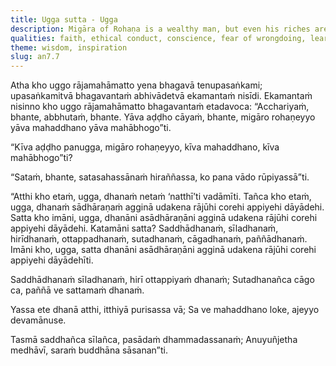 ```yaml
---
title: Ugga sutta - Ugga
description: Migāra of Rohaṇa is a wealthy man, but even his riches are vulnerable to the vicissitudes of life, unlike the seven kinds of wealth the Buddha describes which cannot be taken away.
qualities: faith, ethical conduct, conscience, fear of wrongdoing, learned, giving, wisdom
theme: wisdom, inspiration
slug: an7.7
---
```


Atha kho uggo rājamahāmatto yena bhagavā tenupasaṅkami; upasaṅkamitvā bhagavantaṁ abhivādetvā ekamantaṁ nisīdi. Ekamantaṁ nisinno kho uggo rājamahāmatto bhagavantaṁ etadavoca: “Acchariyaṁ, bhante, abbhutaṁ, bhante. Yāva aḍḍho cāyaṁ, bhante, migāro rohaṇeyyo yāva mahaddhano yāva mahābhogo”ti.

“Kīva aḍḍho panugga, migāro rohaṇeyyo, kīva mahaddhano, kīva mahābhogo”ti?

“Sataṁ, bhante, satasahassānaṁ hiraññassa, ko pana vādo rūpiyassā”ti.

“Atthi kho etaṁ, ugga, dhanaṁ netaṁ ‘natthī’ti vadāmīti. Tañca kho etaṁ, ugga, dhanaṁ sādhāraṇaṁ agginā udakena rājūhi corehi appiyehi dāyādehi. Satta kho imāni, ugga, dhanāni asādhāraṇāni agginā udakena rājūhi corehi appiyehi dāyādehi. Katamāni satta? Saddhādhanaṁ, sīladhanaṁ, hirīdhanaṁ, ottappadhanaṁ, sutadhanaṁ, cāgadhanaṁ, paññādhanaṁ. Imāni kho, ugga, satta dhanāni asādhāraṇāni agginā udakena rājūhi corehi appiyehi dāyādehīti.

Saddhādhanaṁ sīladhanaṁ,
hirī ottappiyaṁ dhanaṁ;
Sutadhanañca cāgo ca,
paññā ve sattamaṁ dhanaṁ.

Yassa ete dhanā atthi,
itthiyā purisassa vā;
Sa ve mahaddhano loke,
ajeyyo devamānuse.

Tasmā saddhañca sīlañca,
pasādaṁ dhammadassanaṁ;
Anuyuñjetha medhāvī,
saraṁ buddhāna sāsanan”ti.
